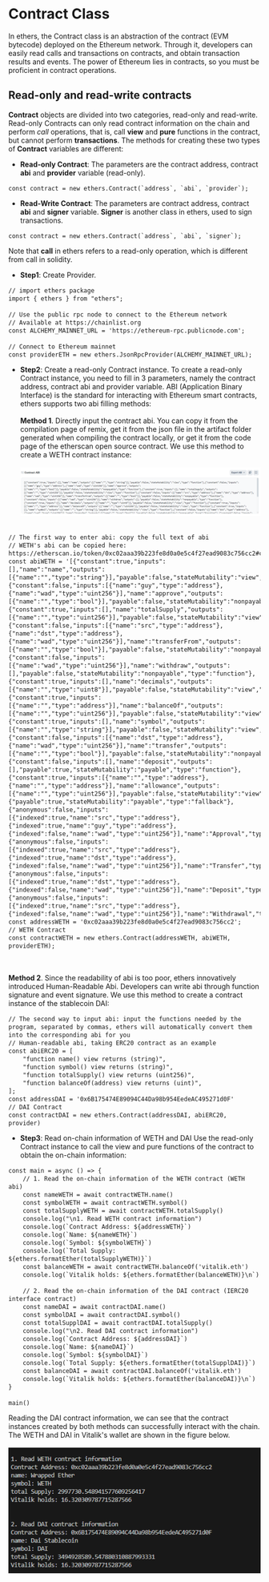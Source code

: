 # Contract Class

In ethers, the Contract class is an abstraction of the contract (EVM bytecode) deployed on the Ethereum network. Through it, developers can easily read calls and transactions on contracts,
and obtain transaction results and events. The power of Ethereum lies in contracts, so you must be proficient in contract operations.

## Read-only and read-write contracts

**Contract** objects are divided into two categories, read-only and read-write. Read-only Contracts can only read contract information on the chain and perform *call* operations, that is,
call **view** and **pure** functions in the contract, but cannot perform **transactions**. The methods for creating these two types of **Contract** variables are different:
- **Read-only Contract**: The parameters are the contract address, contract **abi** and **provider** variable (read-only).
```
const contract = new ethers.Contract(`address`, `abi`, `provider`);
```
- **Read-Write Contract**: The parameters are contract address, contract **abi** and **signer** variable. **Signer** is another class in ethers, used to sign transactions.
```
const contract = new ethers.Contract(`address`, `abi`, `signer`);
```
Note that **call** in ethers refers to a read-only operation, which is different from call in solidity.

- **Step1**: Create Provider.<br>
```
// import ethers package
import { ethers } from "ethers";

// Use the public rpc node to connect to the Ethereum network
// Available at https://chainlist.org
const ALCHEMY_MAINNET_URL = 'https://ethereum-rpc.publicnode.com';

// Connect to Ethereum mainnet
const providerETH = new ethers.JsonRpcProvider(ALCHEMY_MAINNET_URL);
```

- **Step2**: Create a read-only Contract instance.
To create a read-only Contract instance, you need to fill in 3 parameters, namely the contract address, contract abi and provider variable. ABI (Application Binary Interface) is the standard for interacting with Ethereum smart contracts, ethers supports two abi filling methods:<br><br>
**Method 1**. Directly input the contract abi. You can copy it from the compilation page of remix, get it from the json file in the artifact folder generated when compiling the contract locally,
or get it from the code page of the etherscan open source contract. We use this method to create a WETH contract instance:<br><br>
![ContractABI](https://github.com/wls503pl/Ethers/blob/main/ContractClass/img/ContractABI.png)<br><br>

```
// The first way to enter abi: copy the full text of abi
// WETH's abi can be copied here: https://etherscan.io/token/0xc02aaa39b223fe8d0a0e5c4f27ead9083c756cc2#code
const abiWETH = '[{"constant":true,"inputs":[],"name":"name","outputs":[{"name":"","type":"string"}],"payable":false,"stateMutability":"view","type":"function"},{"constant":false,"inputs":[{"name":"guy","type":"address"},{"name":"wad","type":"uint256"}],"name":"approve","outputs":[{"name":"","type":"bool"}],"payable":false,"stateMutability":"nonpayable","type":"function"},{"constant":true,"inputs":[],"name":"totalSupply","outputs":[{"name":"","type":"uint256"}],"payable":false,"stateMutability":"view","type":"function"},{"constant":false,"inputs":[{"name":"src","type":"address"},{"name":"dst","type":"address"},{"name":"wad","type":"uint256"}],"name":"transferFrom","outputs":[{"name":"","type":"bool"}],"payable":false,"stateMutability":"nonpayable","type":"function"},{"constant":false,"inputs":[{"name":"wad","type":"uint256"}],"name":"withdraw","outputs":[],"payable":false,"stateMutability":"nonpayable","type":"function"},{"constant":true,"inputs":[],"name":"decimals","outputs":[{"name":"","type":"uint8"}],"payable":false,"stateMutability":"view","type":"function"},{"constant":true,"inputs":[{"name":"","type":"address"}],"name":"balanceOf","outputs":[{"name":"","type":"uint256"}],"payable":false,"stateMutability":"view","type":"function"},{"constant":true,"inputs":[],"name":"symbol","outputs":[{"name":"","type":"string"}],"payable":false,"stateMutability":"view","type":"function"},{"constant":false,"inputs":[{"name":"dst","type":"address"},{"name":"wad","type":"uint256"}],"name":"transfer","outputs":[{"name":"","type":"bool"}],"payable":false,"stateMutability":"nonpayable","type":"function"},{"constant":false,"inputs":[],"name":"deposit","outputs":[],"payable":true,"stateMutability":"payable","type":"function"},{"constant":true,"inputs":[{"name":"","type":"address"},{"name":"","type":"address"}],"name":"allowance","outputs":[{"name":"","type":"uint256"}],"payable":false,"stateMutability":"view","type":"function"},{"payable":true,"stateMutability":"payable","type":"fallback"},{"anonymous":false,"inputs":[{"indexed":true,"name":"src","type":"address"},{"indexed":true,"name":"guy","type":"address"},{"indexed":false,"name":"wad","type":"uint256"}],"name":"Approval","type":"event"},{"anonymous":false,"inputs":[{"indexed":true,"name":"src","type":"address"},{"indexed":true,"name":"dst","type":"address"},{"indexed":false,"name":"wad","type":"uint256"}],"name":"Transfer","type":"event"},{"anonymous":false,"inputs":[{"indexed":true,"name":"dst","type":"address"},{"indexed":false,"name":"wad","type":"uint256"}],"name":"Deposit","type":"event"},{"anonymous":false,"inputs":[{"indexed":true,"name":"src","type":"address"},{"indexed":false,"name":"wad","type":"uint256"}],"name":"Withdrawal","type":"event"}]';
const addressWETH = '0xc02aaa39b223fe8d0a0e5c4f27ead9083c756cc2';      // WETH Contract
const contractWETH = new ethers.Contract(addressWETH, abiWETH, providerETH);
```
<br><br>
**Method 2**. Since the readability of abi is too poor, ethers innovatively introduced Human-Readable Abi. Developers can write abi through function signature and event signature. We use this method to create a contract instance of the stablecoin DAI:
```
// The second way to input abi: input the functions needed by the program, separated by commas, ethers will automatically convert them into the corresponding abi for you
// Human-readable abi, taking ERC20 contract as an example
const abiERC20 = [
    "function name() view returns (string)",
    "function symbol() view returns (string)",
    "function totalSupply() view returns (uint256)",
    "function balanceOf(address) view returns (uint)",
];
const addressDAI = '0x6B175474E89094C44Da98b954EedeAC495271d0F'      // DAI Contract
const contractDAI = new ethers.Contract(addressDAI, abiERC20, provider)
```

- **Step3**: Read on-chain information of WETH and DAI
Use the read-only Contract instance to call the view and pure functions of the contract to obtain the on-chain information:
```
const main = async () => {
    // 1. Read the on-chain information of the WETH contract (WETH abi)
    const nameWETH = await contractWETH.name()
    const symbolWETH = await contractWETH.symbol()
    const totalSupplyWETH = await contractWETH.totalSupply()
    console.log("\n1. Read WETH contract information")
    console.log(`Contract Address: ${addressWETH}`)
    console.log(`Name: ${nameWETH}`)
    console.log(`Symbol: ${symbolWETH}`)
    console.log(`Total Supply: ${ethers.formatEther(totalSupplyWETH)}`)
    const balanceWETH = await contractWETH.balanceOf('vitalik.eth')
    console.log(`Vitalik holds: ${ethers.formatEther(balanceWETH)}\n`)

    // 2. Read the on-chain information of the DAI contract (IERC20 interface contract)
    const nameDAI = await contractDAI.name()
    const symbolDAI = await contractDAI.symbol()
    const totalSupplDAI = await contractDAI.totalSupply()
    console.log("\n2. Read DAI contract information")
    console.log(`Contract Address: ${addressDAI}`)
    console.log(`Name: ${nameDAI}`)
    console.log(`Symbol: ${symbolDAI}`)
    console.log(`Total Supply: ${ethers.formatEther(totalSupplDAI)}`)
    const balanceDAI = await contractDAI.balanceOf('vitalik.eth')
    console.log(`Vitalik holds: ${ethers.formatEther(balanceDAI)}\n`)
}

main()
```

Reading the DAI contract information, we can see that the contract instances created by both methods can successfully interact with the chain. The WETH and DAI in Vitalik's wallet are shown in the figure below.<br><br>
![vitalikWETHandDAIholds](https://github.com/wls503pl/Ethers/blob/main/ContractClass/img/vitalikWETHandDAIholds.png)<br><br>
